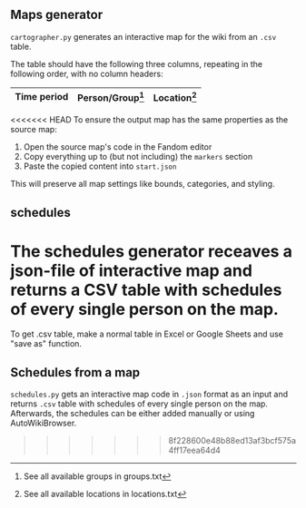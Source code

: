 ## Maps generator
`cartographer.py` generates an interactive map for the wiki from an `.csv` table.

The table should have the following three columns, repeating in the following order, with no column headers:

Time period | Person/Group[^1] | Location[^2]
--------------|-----------------|--------------

<<<<<<< HEAD
To ensure the output map has the same properties as the source map:
1. Open the source map's code in the Fandom editor
2. Copy everything up to (but not including) the `markers` section
3. Paste the copied content into `start.json`

This will preserve all map settings like bounds, categories, and styling.

## schedules
The schedules generator receaves a json-file of interactive map and returns a CSV table with schedules of every single person on the map. 
=======
To get .csv table, make a normal table in Excel or Google Sheets and use "save as" function.

## Schedules from a map
`schedules.py` gets an interactive map code in `.json` format as an input and returns `.csv` table with schedules of every single person on the map. Afterwards, the schedules can be either added manually or using AutoWikiBrowser.
>>>>>>> 8f228600e48b88ed13af3bcf575a4ff17eea64d4

[^1]: See all available groups in groups.txt
[^2]: See all available locations in locations.txt
